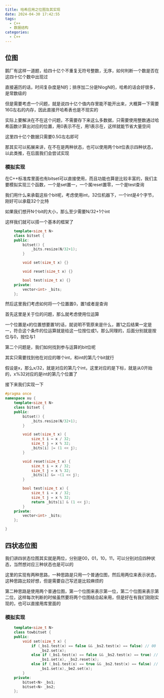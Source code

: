 ```yaml
---
title: 哈希应用之位图及其实现
date: 2024-04-30 17:42:55
tags:
  - C++
  - 数据结构
categories:
  - C++
---
```


## 位图

鹅厂有这样一道题，给四十亿个不重复无符号整数，无序，如何判断一个数是否在这四十亿个数中出现过

直接遍历的话，时间复杂度是N的；排序加二分是NlogN的，哈希的话会好很多，是常数级的

但是需要考虑一个问题，就是说四十亿个值内存里能不能开出来，大概算一下需要16G左右的内存，因此直接开哈希表也是不现实的

实际上要解决在不在这个问题，不需要存下来这么多数据，只需要使用整数通过哈希函数计算出对应的位置，用0表示不在，用1表示在，这样就能节省大量空间

这里四十亿个数据只需要0.5G左右即可

那其实可以拓展来讲，在不在是两种状态，也可以使用两个bit位表示四种状态，以此类推，在后面我们会尝试实现

### 模拟实现

在C++标准库里面也有bitset可以直接使用，而且功能也算是比较丰富的，我们主要模拟实现三个函数，一个是set置一，一个属reset置零，一个是test查询

我们用什么来承载这些个bit呢，考虑使用int，32位机器下，一个int是4个字节，刚好可以承载32个比特

如果我们想开N个bit的大小，那么至少需要N/32+1个int

这样我们就可以搭一个基本的框架了

```cpp
	template<size_t N>
	class bitset {
	public:
		bitset() {
			_bits.resize(N/32+1);
		}

		void set(size_t x) {}

		void reset(size_t x) {}

		bool test(size_t x) {}
	private:
		vector<int> _bits;
	};
```

然后这里我们考虑如何将一个位置置0，置1或者是查询

首先这里是关于位的问题，那么就考虑使用位运算

一个位置是x的位置想要置1的话，就说明不管原来是什么，置1之后结果一定是一，符合这个条件的位运算就是给这一位按位或1，那么同理的，后面分别就是按位与0，按位与1

第二个问题是，我们如何找到参与运算的bit位呢

其实只需要找到他在对应的哪个int，和int的第几个bit就行

假设是x，那么x/32，就是对应的第几个int，这里对应的是下标，就是从0开始的，x%32对应的是int的第几个位置了

接下来我们实现一下

```cpp
#pragma once
namespace xu {
	template<size_t N>
	class bitset {
	public:
		bitset() {
			_bits.resize(N/32+1);
		}

		void set(size_t x) {
			size_t i = x / 32;
			size_t j = x % 32;
			_bits[i] |= (1 << j);
		}

		void reset(size_t x) {
			size_t i = x / 32;
			size_t j = x % 32;
			_bits[i] &= ~(1 << j);
		}

		bool test(size_t x) {
			size_t i = x / 32;
			size_t j = x % 32;
			return _bits[i] & (1 << j);
		}
	private:
		vector<int> _bits;
	};

}
```

## 四状态位图

我们讲四状态位图其实就是两位，分别是00，01，10，11，可以分别对应四种状态，当然想对应三种状态也是可以的

这里的实现有两种思路，一种思路是只用一个普通位图，然后用两位来表示状态，这种思路比较好想，但是需要自己写还是比较麻烦的

第二种思路是使用两个普通位图，第一个位图来表示第一位，第二个位图来表示第二位，这样每次判断的时候虽然要将两个位图结合起来用，但是好在有我们刚刚实现的，也可以直接用库里面的

### 模拟实现

```cpp
	template<size_t N>
	class towbitset {
	public:
		void set(size_t x) {
			if (_bs1.test(x) == false && _bs2.test(x) == false) // 00
				_bs2.set(x);
			else if (_bs1.test(x) == false && _bs2.test(x) == true) // 01
				_bs1.set(x), _bs2.reset(x);
			else if (_bs1.test(x) == true && _bs2.test(x) == false) // 10
				_bs1.set(x),_be2.set(x);
		}
	private:
		bitset<N> _bs1;
		bitset<N> _bs2;
	};
```

